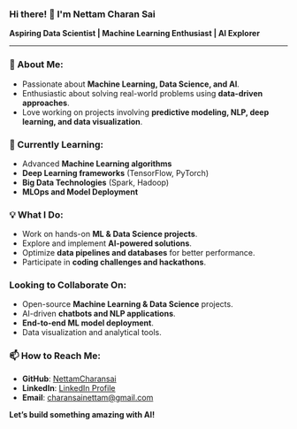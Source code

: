 ### Hi there! 👋 I'm Nettam Charan Sai

 **Aspiring Data Scientist | Machine Learning Enthusiast | AI Explorer**

---

### 👀 About Me:
- Passionate about **Machine Learning, Data Science, and AI**.
- Enthusiastic about solving real-world problems using **data-driven approaches**.
- Love working on projects involving **predictive modeling, NLP, deep learning, and data visualization**.

### 🌱 Currently Learning:
- Advanced **Machine Learning algorithms**
- **Deep Learning frameworks** (TensorFlow, PyTorch)
- **Big Data Technologies** (Spark, Hadoop)
- **MLOps and Model Deployment**

### 💡 What I Do:
- Work on hands-on **ML & Data Science projects**.
- Explore and implement **AI-powered solutions**.
- Optimize **data pipelines and databases** for better performance.
- Participate in **coding challenges and hackathons**.

###  Looking to Collaborate On:
- Open-source **Machine Learning & Data Science** projects.
- AI-driven **chatbots and NLP applications**.
- **End-to-end ML model deployment**.
- Data visualization and analytical tools.

### 📫 How to Reach Me:
- **GitHub**: [NettamCharansai](https://github.com/NettamCharansai)
- **LinkedIn**: [LinkedIn Profile](https://www.linkedin.com/in/nettam/)
- **Email**: charansainettam@gmail.com


 **Let’s build something amazing with AI!**

